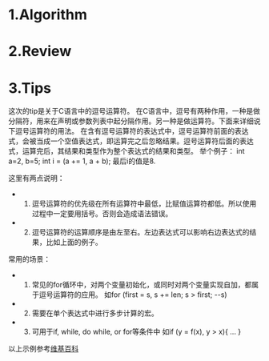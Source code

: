 # 1.Algorithm

# 2.Review 

# 3.Tips
  这次的tip是关于C语言中的逗号运算符。
  在C语言中，逗号有两种作用，一种是做分隔符，用来在声明或参数列表中起分隔作用。另一种是做运算符。下面来详细说下逗号运算符的用法。
  在含有逗号运算符的表达式中，逗号运算符前面的表达式，会被当成一个空值表达式，即运算完之后忽略结果。逗号运算符后面的表达式，运算完后，其结果和类型作为整个表达式的结果和类型。
  举个例子：
  int a=2, b=5;
  int i = (a += 1, a + b);
  最后i的值是8.
  
  这里有两点说明：
  * 1. 逗号运算符的优先级在所有运算符中最低，比赋值运算符都低。所以使用过程中一定要用括号。否则会造成语法错误。
  * 2. 逗号运算符的运算顺序是由左至右。左边表达式可以影响右边表达式的结果，比如上面的例子。
  
  常用的场景：
  * 1. 常见的for循环中，对两个变量初始化，或同时对两个变量实现自加，都属于逗号运算符的应用。
        如for (first = s, s += len; s > first; --s)  
  * 2. 需要在单个表达式中进行多步计算的宏。
  * 3. 可用于if, while, do while, or for等条件中
        如if (y = f(x), y > x){
          ...
        }
        
        
  以上示例参考[维基百科](https://en.wikipedia.org/wiki/Comma_operator)
